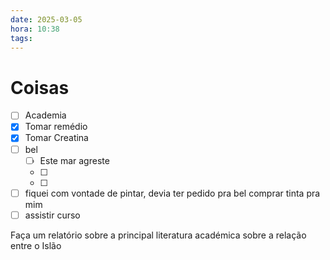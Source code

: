 ```yaml
---
date: 2025-03-05
hora: 10:38
tags:
---
```





# Coisas
- [ ] Academia
- [x] Tomar remédio
- [x] Tomar Creatina
- [ ] bel
	- [ ] Este mar agreste
	- [ ] 
	- [ ] 
- [ ] fiquei com vontade de pintar, devia ter pedido pra bel comprar tinta pra mim
- [ ] assistir curso

Faça um relatório sobre a principal literatura académica sobre a relação entre o Islão 